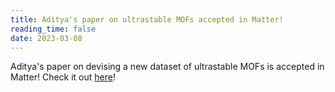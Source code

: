 ```yaml
---
title: Aditya's paper on ultrastable MOFs accepted in Matter!
reading_time: false
date: 2023-03-08
---
```


Aditya's paper on devising a new dataset of ultrastable MOFs is accepted in Matter! Check it out [here](https://www.sciencedirect.com/science/article/abs/pii/S259023852300111X?via%3Dihub)!

<!--more-->
